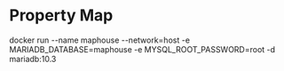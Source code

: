 # Property Map

docker run --name maphouse --network=host -e MARIADB_DATABASE=maphouse -e MYSQL_ROOT_PASSWORD=root -d mariadb:10.3